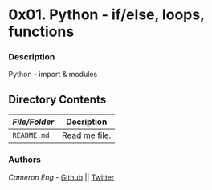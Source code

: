 # 0x01. Python - if/else, loops, functions
### Description
Python - import & modules

## Directory Contents

|   ***File/Folder***    |  **Decription**                       |
|---------------|---------------------------------------|
| `README.md` |  Read me file. |

### Authors
*Cameron Eng* - [Github](https://github.com/c_eng/) || [Twitter](https://twitter.com/c33Eng)
